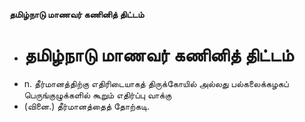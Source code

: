 **தமிழ்நாடு மாணவர் கணினித் திட்டம்**
- # தமிழ்நாடு மாணவர் கணினித் திட்டம்
- n. தீர்மானத்திற்கு எதிரிடையாகத் திருக்கோயில் அல்லது பல்கலைக்கழகப் பெருங்குழுக்களில் கூறும் எதிர்ப்பு வாக்கு
- (வினை.) தீர்மானத்தைத் தோற்கடி.

